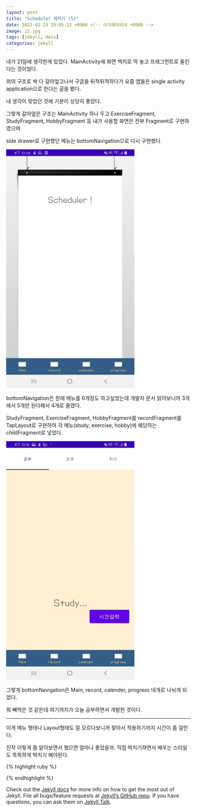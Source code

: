 ```yaml
---
layout: post
title: "Scheduler 제작기 (5)"
date: 2022-02-23 19:05:22 +0900 <!-- 이거해야되네 +0900 -->
image: 12.jpg
tags: [jekyll, docs]
categories: jekyll
---
```

내가 21일에 생각한게 있었다. MainActivity에 화면 백지로 딱 놓고 프래그먼트로 돌린다는 것이었다.

위의 구조로 싹 다 갈아엎고나서 구글을 뒤적뒤적하다가 요즘 앱들은 single activity application으로 한다는 글을 봤다.

내 생각이 맞았던 것에 기분이 상당히 좋았다.

그렇게 갈아엎은 구조는 MainActivity 하나 두고 ExerciseFragment, StudyFragment, HobbyFragment 등 내가 사용할 화면은 전부 Fragment로 구현하였으며

side drawer로 구현했던 메뉴는 bottomNavigation으로 다시 구현했다.

![Main 화면](/images/main.jpg)

bottomNavigation은 원래 메뉴를 6개정도 하고싶었는데 개발자 문서 읽어보니까 3개에서 5개만 된다해서 4개로 줄였다.

StudyFragment, ExerciseFragment, HobbyFragment를 recordFragment를 TapLayout로 구현하여 각 메뉴(study, exercise, hobby)에 해당하는 childFragment로 넣었다.

![Record 화면](/images/record.jpg)

그렇게 bottomNavigation은 Main, record, calender, progress 네개로 나뉘게 되었다.

뭐 빼먹은 것 같은데 여기까지가 오늘 공부하면서 개발한 것이다.

---

이게 메뉴 형태나 Layout형태도 잘 모르다보니까 찾아서 적용하기까지 시간이 좀 걸린다.

진작 이렇게 좀 알아보면서 했으면 얼마나 좋았을까. 직접 박치기하면서 배우는 스타일도 똑똑하게 박치기 해야된다.


{% highlight ruby %}



{% endhighlight %}

Check out the [Jekyll docs][jekyll-docs] for more info on how to get the most out of Jekyll. File all bugs/feature requests at [Jekyll’s GitHub repo][jekyll-gh]. If you have questions, you can ask them on [Jekyll Talk][jekyll-talk].

[jekyll-docs]: https://jekyllrb.com/docs/home
[jekyll-gh]:   https://github.com/jekyll/jekyll
[jekyll-talk]: https://talk.jekyllrb.com/
